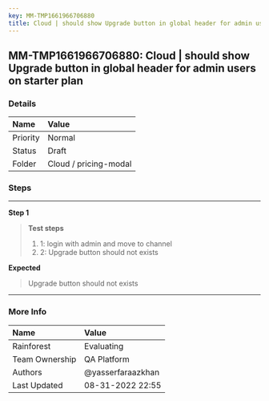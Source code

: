 ```yaml
---
key: MM-TMP1661966706880
title: Cloud | should show Upgrade button in global header for admin users on starter plan
---
```


## MM-TMP1661966706880: Cloud | should show Upgrade button in global header for admin users on starter plan

### Details
| Name | Value |
| :--- | :---  |
| Priority | Normal |
| Status | Draft |
| Folder | Cloud / pricing-modal |

### Steps

<hr/>


**Step 1**

> <article><strong>Test steps</strong><br/> <ol><li>1: login with admin and move to channel </li><li>2: Upgrade button should not exists</li></ol></article>

**Expected**

> <article>Upgrade button should not exists</article>

<hr/>


### More Info
| Name | Value |
| :--- | :---  |
| Rainforest | Evaluating |
| Team Ownership | QA Platform |
| Authors | @yasserfaraazkhan |
| Last Updated | 08-31-2022 22:55 |

